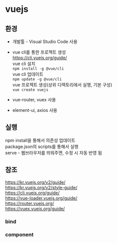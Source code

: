 # vuejs

## 환경

* 개발툴 - Visual Studio Code 사용

* vue cli를 통한 프로젝트 생성  
https://cli.vuejs.org/guide/  
vue cli 설치  
`npm install -g @vue/cli`  
vue cli 업데이트  
`npm update -g @vue/cli`  
vue 프로젝트 생성(상위 디렉토리에서 실행, 기본 구성)  
`vue create vuejs`

* vue-router, vuex 사용  

* element-ui, axios 사용  

## 실행  
npm install을 통해서 의존성 업데이트  
package.json의 scripts를 통해서 실행  
serve - 웹브라우저를 띄워주면, 수정 시 자동 반영 됨  

## 참조  
https://kr.vuejs.org/v2/guide/  
https://kr.vuejs.org/v2/style-guide/  
https://cli.vuejs.org/guide/  
https://vue-loader.vuejs.org/guide/  
https://router.vuejs.org/  
https://vuex.vuejs.org/guide/  

### bind

### component


